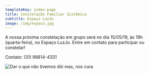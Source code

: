 ```yaml
---
templateKey: index-page
title: Constelação Familiar Sistêmica
subtitle: Espaço LuzJo
image: /img/espaco.jpg
---
```

A nossa próxima constelação em grupo será no dia 15/05/19, às 19h (quarta-feira), no Espaço LuzJo. Entre em contato para participar ou constelar!

Contato: (31) 98814-4331

![Dar o que não tivemos dói mas, nos cura](/img/985060a1-2039-4e53-9173-7ba5a3390065.jpg "Dar o que não tivemos dói mas, nos cura")
